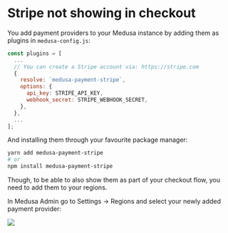 # Stripe not showing in checkout

You add payment providers to your Medusa instance by adding them as plugins in `medusa-config.js`:

```jsx
const plugins = [
  ...
  // You can create a Stripe account via: https://stripe.com
  {
    resolve: `medusa-payment-stripe`,
    options: {
      api_key: STRIPE_API_KEY,
      webhook_secret: STRIPE_WEBHOOK_SECRET,
    },
  },
  ...
];
```

And installing them through your favourite package manager:

```bash
yarn add medusa-payment-stripe
# or
npm install medusa-payment-stripe
```

Though, to be able to also show them as part of your checkout flow, you need to add them to your regions.

In Medusa Admin go to Settings -> Regions and select your newly added payment provider:

![](https://i.imgur.com/CfR9BCV.png)